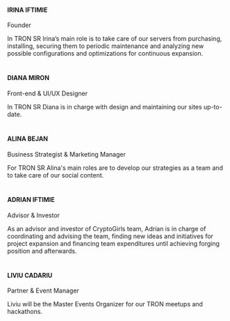 #### IRINA IFTIMIE

Founder

In TRON SR Irina’s main role is to take care of our servers from purchasing, installing, securing them to periodic maintenance and analyzing new possible configurations and optimizations for continuous expansion.
#
#### DIANA MIRON

Front-end & UI/UX Designer

In TRON SR Diana is in charge with design and maintaining our sites up-to-date.
#
#### ALINA BEJAN

Business Strategist & Marketing Manager

For TRON SR Alina's main roles are to develop our strategies as a team and to take care of our social content.
#
#### ADRIAN IFTIMIE

Advisor & Investor

As an advisor and investor of CryptoGirls team, Adrian is in charge of coordinating and advising the team, finding new ideas and initiatives for project expansion and financing team expenditures until achieving forging position and afterwards.
#
#### LIVIU CADARIU

Partner & Event Manager

Liviu will be the Master Events Organizer for our TRON meetups and hackathons.
